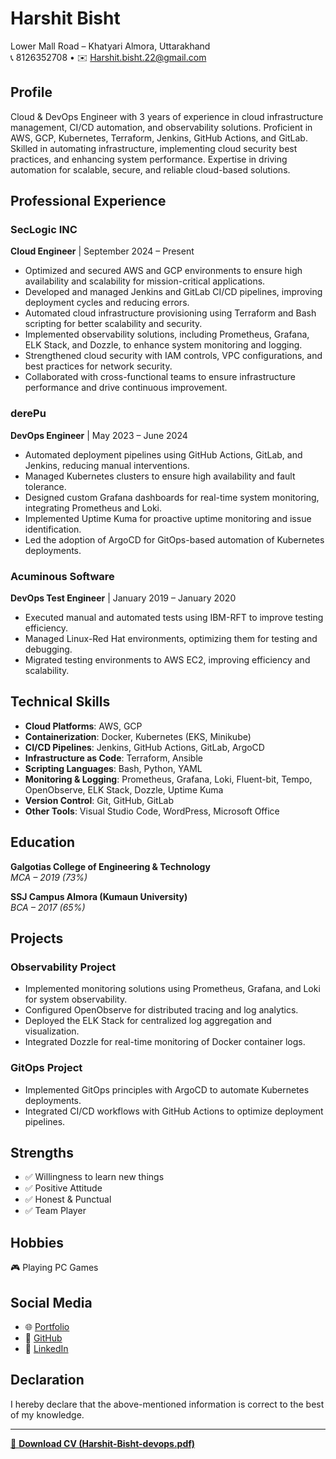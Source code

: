 # Harshit Bisht  
Lower Mall Road – Khatyari Almora, Uttarakhand  
📞 8126352708 • ✉️ [Harshit.bisht.22@gmail.com](mailto:Harshit.bisht.22@gmail.com)

## Profile
Cloud & DevOps Engineer with 3 years of experience in cloud infrastructure management, CI/CD automation, and observability solutions. Proficient in AWS, GCP, Kubernetes, Terraform, Jenkins, GitHub Actions, and GitLab. Skilled in automating infrastructure, implementing cloud security best practices, and enhancing system performance. Expertise in driving automation for scalable, secure, and reliable cloud-based solutions.

## Professional Experience

### SecLogic INC  
**Cloud Engineer** | September 2024 – Present  
- Optimized and secured AWS and GCP environments to ensure high availability and scalability for mission-critical applications.  
- Developed and managed Jenkins and GitLab CI/CD pipelines, improving deployment cycles and reducing errors.  
- Automated cloud infrastructure provisioning using Terraform and Bash scripting for better scalability and security.  
- Implemented observability solutions, including Prometheus, Grafana, ELK Stack, and Dozzle, to enhance system monitoring and logging.  
- Strengthened cloud security with IAM controls, VPC configurations, and best practices for network security.  
- Collaborated with cross-functional teams to ensure infrastructure performance and drive continuous improvement.

### derePu  
**DevOps Engineer** | May 2023 – June 2024  
- Automated deployment pipelines using GitHub Actions, GitLab, and Jenkins, reducing manual interventions.  
- Managed Kubernetes clusters to ensure high availability and fault tolerance.  
- Designed custom Grafana dashboards for real-time system monitoring, integrating Prometheus and Loki.  
- Implemented Uptime Kuma for proactive uptime monitoring and issue identification.  
- Led the adoption of ArgoCD for GitOps-based automation of Kubernetes deployments.

### Acuminous Software  
**DevOps Test Engineer** | January 2019 – January 2020  
- Executed manual and automated tests using IBM-RFT to improve testing efficiency.  
- Managed Linux-Red Hat environments, optimizing them for testing and debugging.  
- Migrated testing environments to AWS EC2, improving efficiency and scalability.

## Technical Skills
- **Cloud Platforms**: AWS, GCP  
- **Containerization**: Docker, Kubernetes (EKS, Minikube)  
- **CI/CD Pipelines**: Jenkins, GitHub Actions, GitLab, ArgoCD  
- **Infrastructure as Code**: Terraform, Ansible  
- **Scripting Languages**: Bash, Python, YAML  
- **Monitoring & Logging**: Prometheus, Grafana, Loki, Fluent-bit, Tempo, OpenObserve, ELK Stack, Dozzle, Uptime Kuma  
- **Version Control**: Git, GitHub, GitLab  
- **Other Tools**: Visual Studio Code, WordPress, Microsoft Office

## Education
**Galgotias College of Engineering & Technology**  
*MCA – 2019 (73%)*

**SSJ Campus Almora (Kumaun University)**  
*BCA – 2017 (65%)*

## Projects

### Observability Project
- Implemented monitoring solutions using Prometheus, Grafana, and Loki for system observability.  
- Configured OpenObserve for distributed tracing and log analytics.  
- Deployed the ELK Stack for centralized log aggregation and visualization.  
- Integrated Dozzle for real-time monitoring of Docker container logs.

### GitOps Project
- Implemented GitOps principles with ArgoCD to automate Kubernetes deployments.  
- Integrated CI/CD workflows with GitHub Actions to optimize deployment pipelines.

## Strengths
- ✅ Willingness to learn new things  
- ✅ Positive Attitude  
- ✅ Honest & Punctual  
- ✅ Team Player

## Hobbies
🎮 Playing PC Games

## Social Media
- 🌐 [Portfolio](https://harshitbisht22.github.io/cv)  
- 📂 [GitHub](https://github.com/harshitbisht22)  
- 🔗 [LinkedIn](https://www.linkedin.com/in/harshit-bisht-0a0a69148/)

## Declaration
I hereby declare that the above-mentioned information is correct to the best of my knowledge.

---

[📄 **Download CV (Harshit-Bisht-devops.pdf)**](./Harshit-Bisht.pdf)
